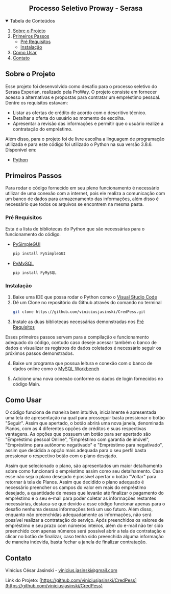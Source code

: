 <h2 align="center">Processo Seletivo Proway - Serasa</h2>


<!-- Tabela de Conteúdos -->
<details open="open">
  <summary>Tabela de Conteúdos</summary>
  <ol>
    <li>
      <a href="#sobre-o-projeto">Sobre o Projeto</a>
    </li>
    <li>
      <a href="#primeiros-passos">Primeiros Passos</a>
      <ul>
        <li><a href="#pré-requisitos">Pré Requisitos</a></li>
        <li><a href="#instalação">Instalação</a></li>
      </ul>
    </li>
    <li><a href="#como-usar">Como Usar</a></li>
    <li><a href="#contato">Contato</a></li>
  </ol>
</details>



<!-- Sobre o Projeto -->
## Sobre o Projeto

Esse projeto foi desenvolvido como desafio para o processo seletivo do Serasa Experian, realizado pela ProWay. O projeto consiste em fornecer acesso a alternativas e propostas para contratar um empréstimo pessoal. Dentre os requisitos estavam:

* Listar as ofertas de crédito de acordo com o descritivo técnico.
*  Detalhar a oferta do usuário ao momento de escolha.
*  Apresentar a revisão das informações e permitir que o usuário realize a contratação do empréstimo.

Além disso, para o projeto foi de livre escolha a linguagem de programação utilizada e para este código foi utilizado o Python na sua versão 3.8.6. Disponível em:

* [Python](https://www.python.org/)




<!-- Primeiros Passos -->
## Primeiros Passos

Para rodar o código fornecido em seu pleno funcionamento é necessário utilizar de uma conexão com a internet, pois ele realiza a comunicação com um banco de dados para armazenamento das informações, além disso é necessário que todos os arquivos se encontrem na mesma pasta.

### Pré Requisitos

Esta é a lista de bibliotecas do Python que são necessárias para o funcionamento do código.

* [PySimpleGUI](https://pypi.org/project/PySimpleGUI/)
  ```sh
  pip install PySimpleGUI
  ```
* [PyMySQL](https://pypi.org/project/PyMySQL/)
  ```sh
  pip install PyMySQL
  ```

### Instalação

1. Baixe uma IDE que possa rodar o Python como o [Visual Studio Code](https://code.visualstudio.com/)
2. Dê um Clone no repositório do Github através do comando no terminal
   ```sh
   git clone https://github.com/viniciusjasinski/CredPess.git
   ```
3. Instale as duas bibliotecas necessárias demonstradas nos <a href="#prerequisitos">Pré Requisitos</a>

Esses primeiros passos servem para a compilação e funcionamento adequado do código, contudo caso deseje acessar também o banco de dados e visualizar os registros do dados coletados é necessário seguir os próximos passos demonstrados.

4. Baixe um programa que possua leitura e conexão com o banco de dados online como o [MySQL Workbench](https://www.mysql.com/products/workbench/)

5. Adicione uma nova conexão conforme os dados de login fornecidos no código Main.

<!-- Como Usar -->
## Como Usar

O código funciona de maneira bem intuitiva, inicialmente é apresentada uma tela de apresentação na qual para prosseguir basta pressionar o botão "Seguir". Assim que apertado, o botão abrirá uma nova janela, denominada Planos, com as 4 diferentes opções de créditos e suas respectivas vantagens. As opções que possuem um botão para ser apertado são "Empréstimo pessoal Online", "Empréstimo com garantia de imóvel", "Empréstimo para autônomo negativado" e "Empréstimo para negativado", assim que decidida a opção mais adequada para o seu perfil basta pressionar o respectivo botão com o plano desejado.

Assim que selecionado o plano, são apresentados um maior detalhamento sobre como funcionará o empréstimo assim como seu detalhamento. Caso esse não seja o plano desejado é possível apertar o botão "Voltar" para retornar à tela de Planos. Assim que decidido o plano adequado é necessário preencher os campos do valor em reais do empréstimo desejado, a quantidade de meses que levarão até finalizar o pagamento do empréstimo e o seu e-mail para poder coletar as informações restantes necessárias, destaca-se que devido a esse código funcionar apenas para o desafio nenhuma dessas informações terá um uso futuro. Além disso, enquanto não preenchidas adequadamente as informações, não será possível realizar a contratação do serviço. Após preenchidos os valores de empréstimo e seu prazo com números inteiros, além do e-mail não ter sido preenchido com apenas números será possível abrir a tela de contratação e clicar no botão de finalizar, caso tenha sido preenchida alguma informação de maneira indevida, basta fechar a janela de finalizar contratação.
 

<!-- Contato -->
## Contato

Vinícius César Jasinski - vinicius.jasinski@gmail.com

Link do Projeto: [https://github.com/viniciusjasinski/CredPess](https://github.com/viniciusjasinski/CredPess)
